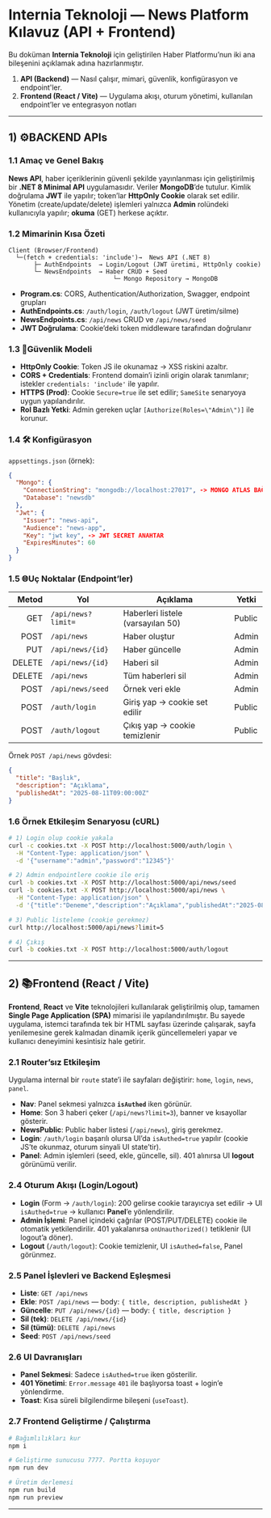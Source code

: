 # Internia Teknoloji — News Platform Kılavuz (API + Frontend)

Bu doküman **Internia Teknoloji** için geliştirilen Haber Platformu’nun iki ana bileşenini açıklamak adına hazırlanmıştır.

1) **API (Backend)** — Nasıl çalışır, mimari, güvenlik, konfigürasyon ve endpoint'ler. 
2) **Frontend (React / Vite)** — Uygulama akışı, oturum yönetimi, kullanılan endpoint’ler ve entegrasyon notları

---

## 1) ⚙️BACKEND APIs

### 1.1 Amaç ve Genel Bakış
**News API**, haber içeriklerinin güvenli şekilde yayınlanması için geliştirilmiş bir **.NET 8 Minimal API** uygulamasıdır. Veriler **MongoDB**’de tutulur. Kimlik doğrulama **JWT** ile yapılır; token’lar **HttpOnly Cookie** olarak set edilir. Yönetim (create/update/delete) işlemleri yalnızca **Admin** rolündeki kullanıcıyla yapılır; **okuma** (GET) herkese açıktır.

### 1.2 Mimarinin Kısa Özeti
```
Client (Browser/Frontend)
  └─(fetch + credentials: 'include')→  News API (.NET 8)
       ├─ AuthEndpoints  → Login/Logout (JWT üretimi, HttpOnly cookie)
       └─ NewsEndpoints  → Haber CRUD + Seed
                             └─ Mongo Repository → MongoDB
```
- **Program.cs**: CORS, Authentication/Authorization, Swagger, endpoint grupları
- **AuthEndpoints.cs**: `/auth/login`, `/auth/logout` (JWT üretim/silme)
- **NewsEndpoints.cs**: `/api/news` CRUD ve `/api/news/seed`
- **JWT Doğrulama**: Cookie’deki token middleware tarafından doğrulanır

### 1.3 🔐Güvenlik Modeli
- **HttpOnly Cookie**: Token JS ile okunamaz → XSS riskini azaltır.
- **CORS + Credentials**: Frontend domain’i izinli origin olarak tanımlanır; istekler `credentials: 'include'` ile yapılır.
- **HTTPS (Prod)**: Cookie `Secure=true` ile set edilir; `SameSite` senaryoya uygun yapılandırılır.
- **Rol Bazlı Yetki**: Admin gereken uçlar `[Authorize(Roles=\"Admin\")]` ile korunur.

### 1.4 🛠️ Konfigürasyon
`appsettings.json` (örnek):
```json
{
  "Mongo": {
    "ConnectionString": "mongodb://localhost:27017", -> MONGO ATLAS BAĞLANTISI
    "Database": "newsdb"
  },
  "Jwt": {
    "Issuer": "news-api",
    "Audience": "news-app",
    "Key": "jwt key", -> JWT SECRET ANAHTAR
    "ExpiresMinutes": 60
  }
}
```
### 1.5 🌐Uç Noktalar (Endpoint’ler)

| Metod | Yol                 | Açıklama                         | Yetki     |
|------:|---------------------|----------------------------------|-----------|
| GET   | `/api/news?limit=`  | Haberleri listele (varsayılan 50)| Public    |
| POST  | `/api/news`         | Haber oluştur                    | Admin     |
| PUT   | `/api/news/{id}`    | Haber güncelle                   | Admin     |
| DELETE| `/api/news/{id}`    | Haberi sil                       | Admin     |
| DELETE| `/api/news`         | Tüm haberleri sil                | Admin     |
| POST  | `/api/news/seed`    | Örnek veri ekle                  | Admin     |
| POST  | `/auth/login`       | Giriş yap → cookie set edilir    | Public    |
| POST  | `/auth/logout`      | Çıkış yap → cookie temizlenir    | Public    |

Örnek `POST /api/news` gövdesi:
```json
{
  "title": "Başlık",
  "description": "Açıklama",
  "publishedAt": "2025-08-11T09:00:00Z"
}
```

### 1.6 Örnek Etkileşim Senaryosu (cURL)
```bash
# 1) Login olup cookie yakala
curl -c cookies.txt -X POST http://localhost:5000/auth/login \
  -H "Content-Type: application/json" \
  -d '{"username":"admin","password":"12345"}'

# 2) Admin endpointlere cookie ile eriş
curl -b cookies.txt -X POST http://localhost:5000/api/news/seed
curl -b cookies.txt -X POST http://localhost:5000/api/news \
  -H "Content-Type: application/json" \
  -d '{"title":"Deneme","description":"Açıklama","publishedAt":"2025-08-11T09:00:00Z"}'

# 3) Public listeleme (cookie gerekmez)
curl http://localhost:5000/api/news?limit=5

# 4) Çıkış
curl -b cookies.txt -X POST http://localhost:5000/auth/logout
```


---

## 2) 📚Frontend (React / Vite)

**Frontend**, **React** ve **Vite** teknolojileri kullanılarak geliştirilmiş olup, tamamen **Single Page Application (SPA)** mimarisi ile yapılandırılmıştır. Bu sayede uygulama, istemci tarafında tek bir HTML sayfası üzerinde çalışarak, sayfa yenilemesine gerek kalmadan dinamik içerik güncellemeleri yapar ve kullanıcı deneyimini kesintisiz hale getirir.

### 2.1 Router’sız Etkileşim
Uygulama internal bir `route` state’i ile sayfaları değiştirir: `home`, `login`, `news`, `panel`.

- **Nav**: Panel sekmesi yalnızca **`isAuthed`** iken görünür.
- **Home**: Son 3 haberi çeker (`/api/news?limit=3`), banner ve kısayollar gösterir.
- **NewsPublic**: Public haber listesi (`/api/news`), giriş gerekmez.
- **Login**: `/auth/login` başarılı olursa UI’da `isAuthed=true` yapılır (cookie JS’te okunmaz, oturum sinyali UI state’tir).
- **Panel**: Admin işlemleri (seed, ekle, güncelle, sil). 401 alınırsa UI **logout** görünümü verilir.

### 2.4 Oturum Akışı (Login/Logout)
- **Login** (Form → `/auth/login`): 200 gelirse cookie tarayıcıya set edilir → UI `isAuthed=true` → kullanıcı **Panel**’e yönlendirilir.
- **Admin İşlemi**: Panel içindeki çağrılar (POST/PUT/DELETE) cookie ile otomatik yetkilendirilir. 401 yakalanırsa `onUnauthorized()` tetiklenir (UI logout’a döner).
- **Logout** (`/auth/logout`): Cookie temizlenir, UI `isAuthed=false`, Panel görünmez.

### 2.5 Panel İşlevleri ve Backend Eşleşmesi
- **Liste**: `GET /api/news`
- **Ekle**: `POST /api/news` — body: `{ title, description, publishedAt }`
- **Güncelle**: `PUT /api/news/{id}` — body: `{ title, description }`
- **Sil (tek)**: `DELETE /api/news/{id}`
- **Sil (tümü)**: `DELETE /api/news`
- **Seed**: `POST /api/news/seed`

### 2.6 UI Davranışları
- **Panel Sekmesi**: Sadece `isAuthed=true` iken gösterilir.
- **401 Yönetimi**: `Error.message` `401` ile başlıyorsa toast + login’e yönlendirme.
- **Toast**: Kısa süreli bilgilendirme bileşeni (`useToast`).

### 2.7 Frontend Geliştirme / Çalıştırma
```bash
# Bağımlılıkları kur
npm i

# Geliştirme sunucusu 7777. Portta koşuyor
npm run dev

# Üretim derlemesi
npm run build
npm run preview
```

---
